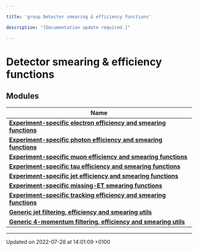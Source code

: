 ```yaml
---

title: 'group Detector smearing & efficiency functions'

description: "[Documentation update required.]"

---
```


# Detector smearing & efficiency functions



## Modules

| Name           |
| -------------- |
| **[Experiment-specific electron efficiency and smearing functions](http://example.org/modules/group__smearing__elec/)**  |
| **[Experiment-specific photon efficiency and smearing functions](http://example.org/modules/group__smearing__photon/)**  |
| **[Experiment-specific muon efficiency and smearing functions](http://example.org/modules/group__smearing__muon/)**  |
| **[Experiment-specific tau efficiency and smearing functions](http://example.org/modules/group__smearing__tau/)**  |
| **[Experiment-specific jet efficiency and smearing functions](http://example.org/modules/group__smearing__jet/)**  |
| **[Experiment-specific missing-ET smearing functions](http://example.org/modules/group__smearing__met/)**  |
| **[Experiment-specific tracking efficiency and smearing functions](http://example.org/modules/group__smearing__trk/)**  |
| **[Generic jet filtering, efficiency and smearing utils](http://example.org/modules/group__smearing__particle/)**  |
| **[Generic 4-momentum filtering, efficiency and smearing utils](http://example.org/modules/group__smearing__mom/)**  |






-------------------------------

Updated on 2022-07-28 at 14:01:09 +0100

